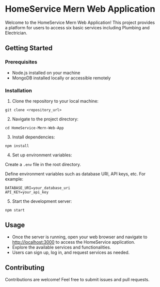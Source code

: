 
<body>

<h1>HomeService Mern Web Application</h1>

<p>Welcome to the HomeService Mern Web Application! This project provides a platform for users to access six basic services including Plumbing and Electrician.</p>

<h2>Getting Started</h2>

<h3>Prerequisites</h3>
<ul>
    <li>Node.js installed on your machine</li>
    <li>MongoDB installed locally or accessible remotely</li>
</ul>

<h3>Installation</h3>
<ol>
    <li>Clone the repository to your local machine:</li>
</ol>
<code>git clone &lt;repository_url&gt;</code>

<ol start="2">
    <li>Navigate to the project directory:</li>
</ol>
<code>cd HomeService-Mern-Web-App</code>

<ol start="3">
    <li>Install dependencies:</li>
</ol>
<code>npm install</code>

<ol start="4">
    <li>Set up environment variables:</li>
</ol>
<p>Create a <code>.env</code> file in the root directory.</p>
<p>Define environment variables such as database URI, API keys, etc. For example:</p>
<pre><code>DATABASE_URI=your_database_uri
API_KEY=your_api_key</code></pre>

<ol start="5">
    <li>Start the development server:</li>
</ol>
<code>npm start</code>

<h2>Usage</h2>
<ul>
    <li>Once the server is running, open your web browser and navigate to <a href="http://localhost:3000">http://localhost:3000</a> to access the HomeService application.</li>
    <li>Explore the available services and functionalities.</li>
    <li>Users can sign up, log in, and request services as needed.</li>
</ul>

<h2>Contributing</h2>
<p>Contributions are welcome! Feel free to submit issues and pull requests.</p>

</body>
</html>
